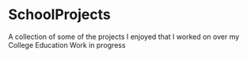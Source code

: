 # SchoolProjects
A collection of some of the projects I enjoyed that I worked on over my College Education
Work in progress
